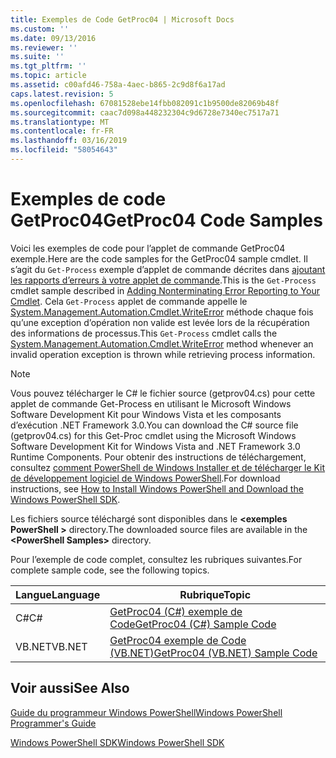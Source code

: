 ```yaml
---
title: Exemples de Code GetProc04 | Microsoft Docs
ms.custom: ''
ms.date: 09/13/2016
ms.reviewer: ''
ms.suite: ''
ms.tgt_pltfrm: ''
ms.topic: article
ms.assetid: c00afd46-758a-4aec-b865-2c9d8f6a17ad
caps.latest.revision: 5
ms.openlocfilehash: 67081528ebe14fbb082091c1b9500de82069b48f
ms.sourcegitcommit: caac7d098a448232304c9d6728e7340ec7517a71
ms.translationtype: MT
ms.contentlocale: fr-FR
ms.lasthandoff: 03/16/2019
ms.locfileid: "58054643"
---
```

# <a name="getproc04-code-samples"></a><span data-ttu-id="07536-102">Exemples de code GetProc04</span><span class="sxs-lookup"><span data-stu-id="07536-102">GetProc04 Code Samples</span></span>

<span data-ttu-id="07536-103">Voici les exemples de code pour l’applet de commande GetProc04 exemple.</span><span class="sxs-lookup"><span data-stu-id="07536-103">Here are the code samples for the GetProc04 sample cmdlet.</span></span> <span data-ttu-id="07536-104">Il s’agit du `Get-Process` exemple d’applet de commande décrites dans [ajoutant les rapports d’erreurs à votre applet de commande](../cmdlet/adding-non-terminating-error-reporting-to-your-cmdlet.md).</span><span class="sxs-lookup"><span data-stu-id="07536-104">This is the `Get-Process` cmdlet sample described in [Adding Nonterminating Error Reporting to Your Cmdlet](../cmdlet/adding-non-terminating-error-reporting-to-your-cmdlet.md).</span></span> <span data-ttu-id="07536-105">Cela `Get-Process` applet de commande appelle le [System.Management.Automation.Cmdlet.WriteError](/dotnet/api/System.Management.Automation.Cmdlet.WriteError) méthode chaque fois qu’une exception d’opération non valide est levée lors de la récupération des informations de processus.</span><span class="sxs-lookup"><span data-stu-id="07536-105">This `Get-Process` cmdlet calls the [System.Management.Automation.Cmdlet.WriteError](/dotnet/api/System.Management.Automation.Cmdlet.WriteError) method whenever an invalid operation exception is thrown while retrieving process information.</span></span>

> [!NOTE]
> <span data-ttu-id="07536-106">Vous pouvez télécharger le C# le fichier source (getprov04.cs) pour cette applet de commande Get-Process en utilisant le Microsoft Windows Software Development Kit pour Windows Vista et les composants d’exécution .NET Framework 3.0.</span><span class="sxs-lookup"><span data-stu-id="07536-106">You can download the C# source file (getprov04.cs) for this Get-Proc cmdlet using the Microsoft Windows Software Development Kit for Windows Vista and .NET Framework 3.0 Runtime Components.</span></span> <span data-ttu-id="07536-107">Pour obtenir des instructions de téléchargement, consultez [comment PowerShell de Windows Installer et de télécharger le Kit de développement logiciel de Windows PowerShell](/powershell/developer/installing-the-windows-powershell-sdk).</span><span class="sxs-lookup"><span data-stu-id="07536-107">For download instructions, see [How to Install Windows PowerShell and Download the Windows PowerShell SDK](/powershell/developer/installing-the-windows-powershell-sdk).</span></span>
>
> <span data-ttu-id="07536-108">Les fichiers source téléchargé sont disponibles dans le  **\<exemples PowerShell >** directory.</span><span class="sxs-lookup"><span data-stu-id="07536-108">The downloaded source files are available in the **\<PowerShell Samples>** directory.</span></span>

<span data-ttu-id="07536-109">Pour l’exemple de code complet, consultez les rubriques suivantes.</span><span class="sxs-lookup"><span data-stu-id="07536-109">For complete sample code, see the following topics.</span></span>

|<span data-ttu-id="07536-110">Langue</span><span class="sxs-lookup"><span data-stu-id="07536-110">Language</span></span>|<span data-ttu-id="07536-111">Rubrique</span><span class="sxs-lookup"><span data-stu-id="07536-111">Topic</span></span>|
|--------------|-----------|
|<span data-ttu-id="07536-112">C#</span><span class="sxs-lookup"><span data-stu-id="07536-112">C#</span></span>|[<span data-ttu-id="07536-113">GetProc04 (C#) exemple de Code</span><span class="sxs-lookup"><span data-stu-id="07536-113">GetProc04 (C#) Sample Code</span></span>](./getproc04-csharp-sample-code.md)|
|<span data-ttu-id="07536-114">VB.NET</span><span class="sxs-lookup"><span data-stu-id="07536-114">VB.NET</span></span>|[<span data-ttu-id="07536-115">GetProc04 exemple de Code (VB.NET)</span><span class="sxs-lookup"><span data-stu-id="07536-115">GetProc04 (VB.NET) Sample Code</span></span>](./getproc04-vb-net-sample-code.md)|

## <a name="see-also"></a><span data-ttu-id="07536-116">Voir aussi</span><span class="sxs-lookup"><span data-stu-id="07536-116">See Also</span></span>

[<span data-ttu-id="07536-117">Guide du programmeur Windows PowerShell</span><span class="sxs-lookup"><span data-stu-id="07536-117">Windows PowerShell Programmer's Guide</span></span>](./windows-powershell-programmer-s-guide.md)

[<span data-ttu-id="07536-118">Windows PowerShell SDK</span><span class="sxs-lookup"><span data-stu-id="07536-118">Windows PowerShell SDK</span></span>](../windows-powershell-reference.md)